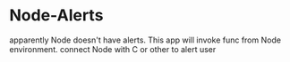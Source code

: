 # Node-Alerts
apparently Node doesn't have alerts. This app will invoke func from Node environment. connect Node with C or other to alert user

